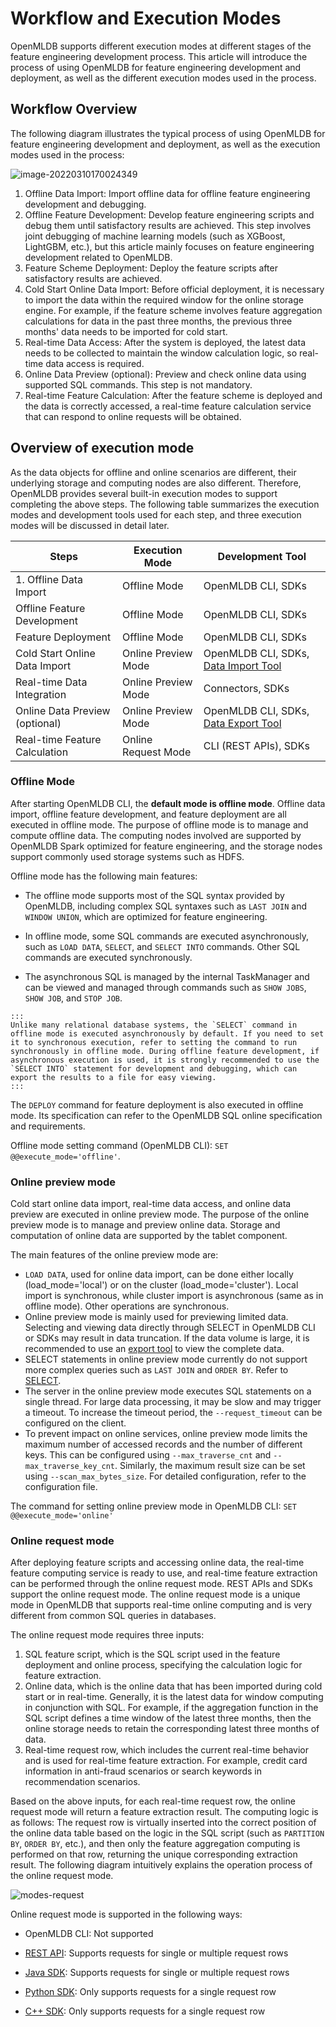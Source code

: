 # Workflow and Execution Modes 

OpenMLDB supports different execution modes at different stages of the feature engineering development process. This article will introduce the process of using OpenMLDB for feature engineering development and deployment, as well as the different execution modes used in the process.

## Workflow Overview 

The following diagram illustrates the typical process of using OpenMLDB for feature engineering development and deployment, as well as the execution modes used in the process:

![image-20220310170024349](https://openmldb.ai/docs/zh/main/_images/modes-flow.png)

1. Offline Data Import: Import offline data for offline feature engineering development and debugging.
2. Offline Feature Development: Develop feature engineering scripts and debug them until satisfactory results are achieved. This step involves joint debugging of machine learning models (such as XGBoost, LightGBM, etc.), but this article mainly focuses on feature engineering development related to OpenMLDB.
3. Feature Scheme Deployment: Deploy the feature scripts after satisfactory results are achieved.
4. Cold Start Online Data Import: Before official deployment, it is necessary to import the data within the required window for the online storage engine. For example, if the feature scheme involves feature aggregation calculations for data in the past three months, the previous three months' data needs to be imported for cold start.
5. Real-time Data Access: After the system is deployed, the latest data needs to be collected to maintain the window calculation logic, so real-time data access is required.
6. Online Data Preview (optional): Preview and check online data using supported SQL commands. This step is not mandatory.
7. Real-time Feature Calculation: After the feature scheme is deployed and the data is correctly accessed, a real-time feature calculation service that can respond to online requests will be obtained.

## Overview of execution mode

As the data objects for offline and online scenarios are different, their underlying storage and computing nodes are also different. Therefore, OpenMLDB provides several built-in execution modes to support completing the above steps. The following table summarizes the execution modes and development tools used for each step, and three execution modes will be discussed in detail later.

| Steps                          | Execution Mode      | Development Tool                                             |
| ------------------------------ | ------------------- | ------------------------------------------------------------ |
| 1. Offline Data Import         | Offline Mode        | OpenMLDB CLI, SDKs                                           |
| Offline Feature Development    | Offline Mode        | OpenMLDB CLI, SDKs                                           |
| Feature Deployment             | Offline Mode        | OpenMLDB CLI, SDKs                                           |
| Cold Start Online Data Import  | Online Preview Mode | OpenMLDB CLI, SDKs, [Data Import Tool](https://openmldb.ai/docs/zh/main/tutorial/data_import.html) |
| Real-time Data Integration     | Online Preview Mode | Connectors, SDKs                                             |
| Online Data Preview (optional) | Online Preview Mode | OpenMLDB CLI, SDKs, [Data Export Tool](https://openmldb.ai/docs/zh/main/tutorial/data_export.html) |
| Real-time Feature Calculation  | Online Request Mode | CLI (REST APIs), SDKs                                        |

### Offline Mode

After starting OpenMLDB CLI, the **default mode is offline mode**. Offline data import, offline feature development, and feature deployment are all executed in offline mode. The purpose of offline mode is to manage and compute offline data. The computing nodes involved are supported by OpenMLDB Spark optimized for feature engineering, and the storage nodes support commonly used storage systems such as HDFS.

Offline mode has the following main features:

- The offline mode supports most of the SQL syntax provided by OpenMLDB, including complex SQL syntaxes such as `LAST JOIN` and `WINDOW UNION`, which are optimized for feature engineering.

- In offline mode, some SQL commands are executed asynchronously, such as `LOAD DATA`, `SELECT`, and `SELECT INTO` commands. Other SQL commands are executed synchronously.

- The asynchronous SQL is managed by the internal TaskManager and can be viewed and managed through commands such as `SHOW JOBS`, `SHOW JOB`, and `STOP JOB`.

```{tip}
:::
Unlike many relational database systems, the `SELECT` command in offline mode is executed asynchronously by default. If you need to set it to synchronous execution, refer to setting the command to run synchronously in offline mode. During offline feature development, if asynchronous execution is used, it is strongly recommended to use the `SELECT INTO` statement for development and debugging, which can export the results to a file for easy viewing.
:::
```

The `DEPLOY` command for feature deployment is also executed in offline mode. Its specification can refer to the OpenMLDB SQL online specification and requirements.

Offline mode setting command (OpenMLDB CLI): `SET @@execute_mode='offline'`.

### Online preview mode

Cold start online data import, real-time data access, and online data preview are executed in online preview mode. The purpose of the online preview mode is to manage and preview online data. Storage and computation of online data are supported by the tablet component.

The main features of the online preview mode are:

- `LOAD DATA`, used for online data import, can be done either locally (load_mode='local') or on the cluster (load_mode='cluster'). Local import is synchronous, while cluster import is asynchronous (same as in offline mode). Other operations are synchronous.
- Online preview mode is mainly used for previewing limited data. Selecting and viewing data directly through SELECT in OpenMLDB CLI or SDKs may result in data truncation. If the data volume is large, it is recommended to use an [export tool](https://openmldb.ai/docs/zh/main/tutorial/data_export.html) to view the complete data.
- SELECT statements in online preview mode currently do not support more complex queries such as `LAST JOIN` and `ORDER BY`. Refer to [SELECT](https://openmldb.ai/docs/zh/main/openmldb_sql/dql/SELECT_STATEMENT.html).
- The server in the online preview mode executes SQL statements on a single thread. For large data processing, it may be slow and may trigger a timeout. To increase the timeout period, the `--request_timeout` can be configured on the client.
- To prevent impact on online services, online preview mode limits the maximum number of accessed records and the number of different keys. This can be configured using `--max_traverse_cnt` and `--max_traverse_key_cnt`. Similarly, the maximum result size can be set using `--scan_max_bytes_size`. For detailed configuration, refer to the configuration file.

The command for setting online preview mode in OpenMLDB CLI: `SET @@execute_mode='online'`

### Online request mode

After deploying feature scripts and accessing online data, the real-time feature computing service is ready to use, and real-time feature extraction can be performed through the online request mode. REST APIs and SDKs support the online request mode. The online request mode is a unique mode in OpenMLDB that supports real-time online computing and is very different from common SQL queries in databases.

The online request mode requires three inputs:

1. SQL feature script, which is the SQL script used in the feature deployment and online process, specifying the calculation logic for feature extraction.
2. Online data, which is the online data that has been imported during cold start or in real-time. Generally, it is the latest data for window computing in conjunction with SQL. For example, if the aggregation function in the SQL script defines a time window of the latest three months, then the online storage needs to retain the corresponding latest three months of data.
3. Real-time request row, which includes the current real-time behavior and is used for real-time feature extraction. For example, credit card information in anti-fraud scenarios or search keywords in recommendation scenarios.

Based on the above inputs, for each real-time request row, the online request mode will return a feature extraction result. The computing logic is as follows: The request row is virtually inserted into the correct position of the online data table based on the logic in the SQL script (such as `PARTITION BY`, `ORDER BY`, etc.), and then only the feature aggregation computing is performed on that row, returning the unique corresponding extraction result. The following diagram intuitively explains the operation process of the online request mode.

![modes-request](https://openmldb.ai/docs/zh/main/_images/modes-request.png)

Online request mode is supported in the following ways:

- OpenMLDB CLI: Not supported

- [REST API](https://openmldb.ai/docs/zh/main/quickstart/sdk/rest_api.html): Supports requests for single or multiple request rows

- [Java SDK](https://openmldb.ai/docs/zh/main/quickstart/sdk/java_sdk.html): Supports requests for single or multiple request rows

- [Python SDK](https://openmldb.ai/docs/zh/main/quickstart/sdk/python_sdk.html): Only supports requests for a single request row

- [C++ SDK](https://openmldb.ai/docs/zh/main/quickstart/sdk/cxx_sdk.html): Only supports requests for a single request row
